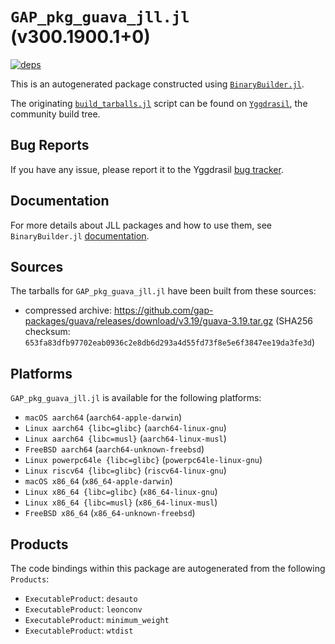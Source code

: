 # `GAP_pkg_guava_jll.jl` (v300.1900.1+0)

[![deps](https://juliahub.com/docs/GAP_pkg_guava_jll/deps.svg)](https://juliahub.com/ui/Packages/General/GAP_pkg_guava_jll/)

This is an autogenerated package constructed using [`BinaryBuilder.jl`](https://github.com/JuliaPackaging/BinaryBuilder.jl).

The originating [`build_tarballs.jl`](https://github.com/JuliaPackaging/Yggdrasil/blob/b02ce421182574f1e4f793567dc52a407c5a8c45/G/GAP_pkg/GAP_pkg_guava/build_tarballs.jl) script can be found on [`Yggdrasil`](https://github.com/JuliaPackaging/Yggdrasil/), the community build tree.

## Bug Reports

If you have any issue, please report it to the Yggdrasil [bug tracker](https://github.com/JuliaPackaging/Yggdrasil/issues).

## Documentation

For more details about JLL packages and how to use them, see `BinaryBuilder.jl` [documentation](https://docs.binarybuilder.org/stable/jll/).

## Sources

The tarballs for `GAP_pkg_guava_jll.jl` have been built from these sources:

* compressed archive: https://github.com/gap-packages/guava/releases/download/v3.19/guava-3.19.tar.gz (SHA256 checksum: `653fa83dfb97702eab0936c2e8db6d293a4d55fd73f8e5e6f3847ee19da3fe3d`)

## Platforms

`GAP_pkg_guava_jll.jl` is available for the following platforms:

* `macOS aarch64` (`aarch64-apple-darwin`)
* `Linux aarch64 {libc=glibc}` (`aarch64-linux-gnu`)
* `Linux aarch64 {libc=musl}` (`aarch64-linux-musl`)
* `FreeBSD aarch64` (`aarch64-unknown-freebsd`)
* `Linux powerpc64le {libc=glibc}` (`powerpc64le-linux-gnu`)
* `Linux riscv64 {libc=glibc}` (`riscv64-linux-gnu`)
* `macOS x86_64` (`x86_64-apple-darwin`)
* `Linux x86_64 {libc=glibc}` (`x86_64-linux-gnu`)
* `Linux x86_64 {libc=musl}` (`x86_64-linux-musl`)
* `FreeBSD x86_64` (`x86_64-unknown-freebsd`)

## Products

The code bindings within this package are autogenerated from the following `Products`:

* `ExecutableProduct`: `desauto`
* `ExecutableProduct`: `leonconv`
* `ExecutableProduct`: `minimum_weight`
* `ExecutableProduct`: `wtdist`
